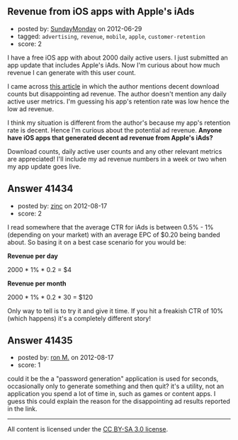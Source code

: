## Revenue from iOS apps with Apple's iAds

- posted by: [SundayMonday](https://stackexchange.com/users/-1/15881-sundaymonday) on 2012-06-29
- tagged: `advertising`, `revenue`, `mobile`, `apple`, `customer-retention`
- score: 2

I have a free iOS app with about 2000 daily active users. I just submitted an app update that includes Apple's iAds. Now I'm curious about how much revenue I can  generate with this user count.

I came across [this article][1] in which the author mentions decent download counts but disappointing ad revenue. The author doesn't mention any daily active user metrics. I'm guessing his app's retention rate was low hence the low ad revenue.

I think my situation is different from the author's because my app's retention rate is decent. Hence I'm curious about the potential ad revenue. **Anyone have iOS apps that generated decent ad revenue from Apple's iAds?**

Download counts, daily active user counts and any other relevant metrics are appreciated! I'll include my ad revenue numbers in a week or two when my app update goes live.


  [1]: http://webdesktoplife.com/post/6684344795/making-money-with-iads-not-so-easy?1da41408


## Answer 41434

- posted by: [zinc](https://stackexchange.com/users/-1/17693-zinc) on 2012-08-17
- score: 2

I read somewhere that the average CTR for iAds is between 0.5% - 1% (depending on your market) with an average EPC of $0.20 being banded about. So basing it on a best case scenario for you would be:

**Revenue per day**

2000 * 1% * 0.2 = $4 

**Revenue per month**

2000 * 1% * 0.2 * 30 = $120

Only way to tell is to try it and give it time. If you hit a freakish CTR of 10% (which happens) it's a completely different story!


## Answer 41435

- posted by: [ron M.](https://stackexchange.com/users/-1/2122-ron-m) on 2012-08-17
- score: 1

could it be the a "password generation" application is used for seconds, occasionally  only to generate something and then quit? it's a utility, not an application you spend a lot of time in, such as games or content apps. I guess this could explain the reason for the disappointing ad results reported in the link. 



---

All content is licensed under the [CC BY-SA 3.0 license](https://creativecommons.org/licenses/by-sa/3.0/).
